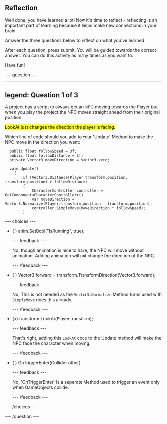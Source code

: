 ## Reflection

Well done, you have learned a lot! Now it's time to reflect - reflecting is an important part of learning because it helps make new connections in your brain.

Answer the three questions below to reflect on what you've learned.

After each question, press submit. You will be guided towards the correct answer. You can do this activity as many times as you want to.

Have fun!

--- question ---

---
legend: Question 1 of 3
---

A project has a script to always get an NPC moving towards the Player but when you play the project the NPC moves straight ahead from their original position. 

<mark>LookAt just changes the direction the player is facing.</mark>

Which line of code should you add to your 'Update' Method to make the NPC move in the direction you want:

```
  public float followSpeed = 3f;
  public float followDistance = 1f;
  private Vector3 moveDirection = Vector3.zero;

  void Update()
    {
        if (Vector3.Distance(Player.transform.position, transform.position) > followDistance)
        {            
            CharacterController controller = GetComponent<CharacterController>();                
            var moveDirection = Vector3.Normalize(Player.transform.position - transform.position);
            controller.SimpleMove(moveDirection * followSpeed);          
        }
```

--- choices ---

- ( ) anim.SetBool("IsRunning", true);

  --- feedback ---

  No, though animation is nice to have, the NPC will move without animation. Adding animation will not change the direction of the NPC.  

  --- /feedback ---

- ( ) Vector3 forward = transform.TransformDirection(Vector3.forward);

  --- feedback ---

  No, This is not needed as the `Vector3.Normalize` Method turns used with `SimpleMove` does this already.  

  --- /feedback ---

- (x) transform.LookAt(Player.transform);

  --- feedback ---

  That's right, adding this `LookAt` code to the Update method will make the NPC face the character when moving.  

  --- /feedback ---

- ( ) OnTriggerEnter(Collider other)

  --- feedback ---

  No, 'OnTriggerEnter' is a seperate Method used to trigger an event only when GameObjects collide. 

  --- /feedback ---

--- /choices ---

--- /question ---
